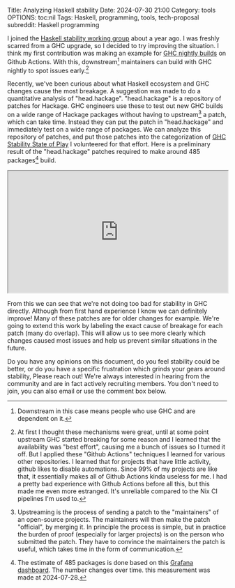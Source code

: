 Title: Analyzing Haskell stability
Date: 2024-07-30 21:00
Category: tools
OPTIONS: toc:nil
Tags: Haskell, programming, tools, tech-proposal
subreddit: Haskell programming 

I joined the [Haskell stability working group](https://github.com/haskellfoundation/stability) 
about a year ago.
I was freshly scarred from a GHC upgrade, 
so I decided to try improving the situation.
I think my first contribution was making an example for 
[GHC nightly builds](https://github.com/jappeace/haskell-nightly) on Github Actions.
With this, downstream[^downstream] maintainers can build
with GHC nightly to spot issues early.[^github-actions] 

[^downstream]: Downstream in this case means people who use GHC and are dependent on it.

[^github-actions]: At first I thought these mechanisms were great, until at some point upstream GHC started breaking for some reason and I learned that the availability was "best effort", causing me a bunch of issues so I turned it off. But I applied these "Github Actions" techniques I learned for various other repositories. I learned that for projects that have little activity, github likes to disable automations. Since 99% of my projects are like that, it essentially makes all of Github Actions kinda useless for me. I had a pretty bad experience with Github Actions before all this, but this made me even more estranged. It's unreliable compared to the Nix CI pipelines I'm used to.

Recently, we've been curious about what Haskell ecosystem and GHC changes cause the most breakage.
A suggestion was made to do a quantitative analysis of "head.hackage".
"head.hackage" is a repository of patches for Hackage. 
GHC engineers use these to test out new GHC builds on a wide range of Hackage packages 
without having to upstream[^upstream] a patch, which can take time.
Instead they can put the patch in "head.hackage" and immediately test on a wide range of packages.
We can analyze this repository of patches,
and put those patches into the categorization of [GHC Stability State of Play](https://docs.google.com/document/d/1sX_rXHx8Mj3Kae9GalR2BwZ5-xzl7UpnpMBwl4dqsWY/edit)
I volunteered for that effort.
Here is a preliminary result of the "head.hackage" patches required
to make around 485 packages[^estimate] build.

[^upstream]: Upstreaming is the process of sending a patch to the "maintainers" of an open-source projects. The maintainers will then make the patch "official", by merging it. In principle the process is simple, but in practice the burden of proof (especially for larger projects) is on the person who submitted the patch. They have to convince the maintainers the patch is useful, which takes time in the form of communication.

[^estimate]: The estimate of 485 packages is done based on this [Grafana dashboard](https://grafana.gitlab.haskell.org/d/7T7oEMlMz/head-hackage-performance?orgId=2&viewPanel=3&var-packages=All). The number changes over time. this measurement was made at 2024-07-28.

<iframe style="width:100%; height:20em;" src="https://docs.google.com/spreadsheets/d/e/2PACX-1vQR7N5UxVMFi8gGXkfowWceSMnxVAEtmRBjjdYxcEzyEJQh55ykfnz4hAR7xeJclnp5wiZh80HTG5f6/pubhtml?widget=true&amp;headers=false"></iframe>

From this we can see that we're not doing too bad for stability in GHC directly.
Although from first hand experience I know we can definitely improve! 
Many of these patches are for older changes for example.
We're going to extend this work by labeling the exact cause of
breakage for each patch (many do overlap).
This will allow us to see more clearly which changes caused most
issues and help us prevent similar situations in the future.

Do you have any opinions on this document, 
do you feel stability could be better, or do you have a specific frustration which grinds your gears around stability,
Please reach out! 
We're always interested in hearing from the community and are in fact actively recruiting
members.
You don't need to join, you can also email or use the comment box below.

